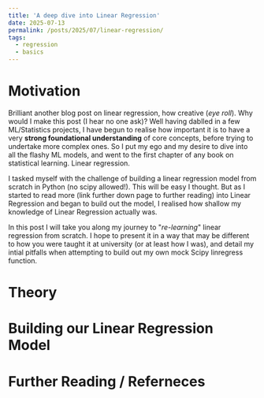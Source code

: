 ```yaml
---
title: 'A deep dive into Linear Regression'
date: 2025-07-13
permalink: /posts/2025/07/linear-regression/
tags:
  - regression
  - basics
---
```

# Motivation
Brilliant another blog post on linear regression, how creative (*eye roll*). Why would I make this post (I hear no one ask)? Well having dablled in a few ML/Statistics projects, I have begun to realise how important it is to have a very **strong foundational understanding** of core concepts, before trying to undertake more complex ones. So I put my ego and my desire to dive into all the flashy ML models, and went to the first chapter of any book on statistical learning. Linear regression.  

I tasked myself with the challenge of building a linear regression model from scratch in Python (no scipy allowed!). This will be easy I thought. But as I started to read more (link further down page to further reading) into Linear Regression and began to build out the model, I realised how shallow my knowledge of Linear Regression actually was. 

In this post I will take you along my journey to "*re-learning*" linear regression from scratch. I hope to present it in a way that may be different to how you were taught it at university (or at least how I was), and detail my intial pitfalls when attempting to build out my own mock Scipy linregress function. 

# Theory

# Building our Linear Regression Model

# Further Reading / Referneces 
